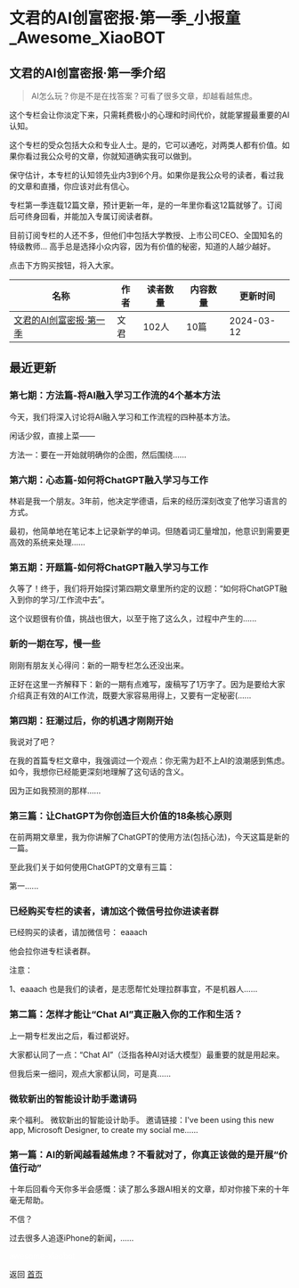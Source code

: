 # 文君的AI创富密报·第一季_小报童_Awesome_XiaoBOT

## 文君的AI创富密报·第一季介绍
> AI怎么玩？你是不是在找答案？可看了很多文章，却越看越焦虑。    
    
这个专栏会让你淡定下来，只需耗费极小的心理和时间代价，就能掌握最重要的AI 认知。    
    
这个专栏的受众包括大众和专业人士。是的，它可以通吃，对两类人都有价值。如果你看过我公众号的文章，你就知道确实我可以做到。    
    
保守估计，本专栏的认知领先业内3到6个月。如果你是我公众号的读者，看过我的文章和直播，你应该对此有信心。    
    
专栏第一季连载12篇文章，预计更新一年，是的一年里你看这12篇就够了。订阅后可终身回看，并能加入专属订阅读者群。    
    
目前订阅专栏的人还不多，但他们中包括大学教授、上市公司CEO、全国知名的特级教师… 高手总是选择小众内容，因为有价值的秘密，知道的人越少越好。    
    
点击下方购买按钮，将入大家。  
  


|名称|作者|读者数量|内容数量|更新时间|
|---|---|---|---|---|
|[文君的AI创富密报·第一季](https://xiaobot.net/p/AIchuangfuS01?refer=0b133df9-27dc-423b-8101-639049001c13)|文君|102人|10篇|2024-03-12|

## 最近更新
### 第七期：方法篇-将AI融入学习工作流的4个基本方法

今天，我们将深入讨论将AI融入学习和工作流程的四种基本方法。

闲话少叙，直接上菜——

方法一：要在一开始就明确你的企图，然后围绕......

### 第六期：心态篇-如何将ChatGPT融入学习与工作

林岩是我一个朋友。3年前，他决定学德语，后来的经历深刻改变了他学习语言的方式。

最初，他简单地在笔记本上记录新学的单词。但随着词汇量增加，他意识到需要更高效的系统来处理......

### 第五期：开题篇-如何将ChatGPT融入学习与工作

久等了！终于，我们将开始探讨第四期文章里所约定的议题：“如何将ChatGPT融入到你的学习/工作流中去”。

这个议题很有价值，挑战也很大，以至于拖了这么久，过程中产生的......

### 新的一期在写，慢一些

刚刚有朋友关心得问：新的一期专栏怎么还没出来。

正好在这里一齐解释下：新的一期有点难写，废稿写了1万字了。因为是要给大家介绍真正有效的AI工作流，既要大家容易用得上，又要有一定秘密(......

### 第四期：狂潮过后，你的机遇才刚刚开始

我说对了吧？

在我的首篇专栏文章中，我强调过一个观点：你无需为赶不上AI的浪潮感到焦虑。如今，我想你已经能更深刻地理解了这句话的含义。

因为正如我预测的那样......

### 第三篇：让ChatGPT为你创造巨大价值的18条核心原则

在前两期文章里，我为你讲解了ChatGPT的使用方法(包括心法)，今天这篇是新的一篇。

至此我们关于如何使用ChatGPT的文章有三篇：

第一......

### 已经购买专栏的读者，请加这个微信号拉你进读者群

已经购买的读者，请加微信号： eaaach

他会拉你进专栏读者群。

注意：

1、eaaach 也是我们的读者，是志愿帮忙处理拉群事宜，不是机器人......

### 第二篇：怎样才能让“Chat AI”真正融入你的工作和生活？

上一期专栏发出之后，看过都说好。

大家都认同了一点：“Chat AI”（泛指各种AI对话大模型）最重要的就是用起来。

但我后来一细问，观点大家都认同，可是真......

### 微软新出的智能设计助手邀请码

来个福利。 微软新出的智能设计助手。 邀请链接：I've been using this new app, Microsoft Designer, to
create my social me......

### 第一篇：AI的新闻越看越焦虑？不看就对了，你真正该做的是开展“价值行动”

十年后回看今天你多半会感慨：读了那么多跟AI相关的文章，却对你接下来的十年毫无帮助。

不信？

过去很多人追逐iPhone的新闻，......


<a href="https://github.com/Reno9527/awesome-xiaobot" style="color: white; text-decoration: none;">awesome-xiaobot</a>

返回 [首页](../README.md)
